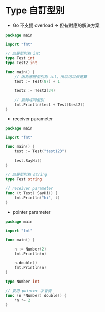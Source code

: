 # Type 自訂型別

- Go 不支援 overload → 但有對應的解決方案

```go
package main

import "fmt"

// 底層型別為 int
type Test int
type Test2 int

func main() {
	// 因為底層型別為 int，所以可以做運算
	test := Test(87) + 1

	test2 := Test2(34)

	// 要轉成同型別
	fmt.Println(test + Test(test2))
}
```

- receiver parameter

```go
package main

import "fmt"

func main() {
	test := Test("test123")

	test.SayHi()
}

// 底層型別為 string
type Test string

// receiver parameter
func (t Test) SayHi() {
	fmt.Println("hi", t)
}
```

- pointer parameter

```go
package main

import "fmt"

func main() {

	n := Number(2)
	fmt.Println(n)

	n.double()
	fmt.Println(n)
}

type Number int

// 要用 pointer 才會變
func (n *Number) double() {
	*n *= 2
}
```
